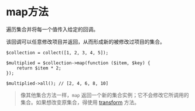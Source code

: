 # map方法

遍历集合并将每一个值传入给定的回调。

该回调可以任意修改项目并返回，从而形成新的被修改过项目的集合。

```
$collection = collect([1, 2, 3, 4, 5]);

$multiplied = $collection->map(function ($item, $key) {
    return $item * 2;
});

$multiplied->all(); // [2, 4, 6, 8, 10]
```

> 像其他集合方法一样，`map` 返回一个新的集合实例；它不会修改它所调用的集合。如果想改变原集合，得使用 [transform](/collections/transform.md) 方法。